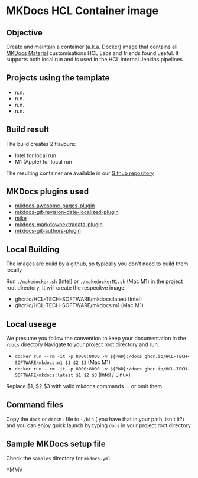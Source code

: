 # MKDocs HCL Container image

## Objective

Create and maintain a container (a.k.a. Docker) image that contains all [MKDocs Material](https://squidfunk.github.io/mkdocs-material/) customisations HCL Labs and friends found useful.
It supports both local run and is used in the HCL internal Jenkins pipelines

## Projects using the template

- n.n.
- n.n.
- n.n.
- n.n.

## Build result

The build creates 2 flavours:

- Intel for local run
- M1 (Apple) for local run

The resulting container are available in our [Github repository](https://github.com/HCL-TECH-SOFTWARE/domino-jnx/pkgs/container/mkdocs)

## MKDocs plugins used

- [mkdocs-awesome-pages-plugin](https://github.com/lukasgeiter/mkdocs-awesome-pages-plugin/)
- [mkdocs-git-revision-date-localized-plugin](https://github.com/timvink/mkdocs-git-revision-date-localized-plugin)
- [mike](https://github.com/jimporter/mike)
- [mkdocs-markdownextradata-plugin](https://github.com/rosscdh/mkdocs-markdownextradata-plugin)
- [mkdocs-git-authors-plugin](https://github.com/timvink/mkdocs-git-authors-plugin)

## Local Building

The images are build by a github, so typically you don't need to build them locally

Run `./makedocker.sh` (Intel) or `./makedockerM1.sh` (Mac M1) in the project root directory. It will create the respecitve image:

- ghcr.io/HCL-TECH-SOFTWARE/mkdocs:latest (Intel)
- ghcr.io/HCL-TECH-SOFTWARE/mkdocs:m1 (Mac M1)

## Local useage

We presume you follow the convention to keep your documentation in the `/docs` directory
Navigate to your project root directory and run:

- `docker run --rm -it -p 8000:8000 -v ${PWD}:/docs ghcr.io/HCL-TECH-SOFTWARE/mkdocs:m1 $1 $2 $3` (Mac M1)
- `docker run --rm -it -p 8000:8000 -v ${PWD}:/docs ghcr.io/HCL-TECH-SOFTWARE/mkdocs:latest $1 $2 $3` (Intel / Linux)

Replace $1, $2 $3 with valid mkdocs commands ... or omit them

## Command files

Copy the `docs` or `docsM1` file to `~/bin` ( you have that in your path, isn't it?) and you can enjoy quick launch by typing `docs` in your project root directory.

## Sample MKDocs setup file

Check the `samples` directory for `mkdocs.yml`

YMMV
